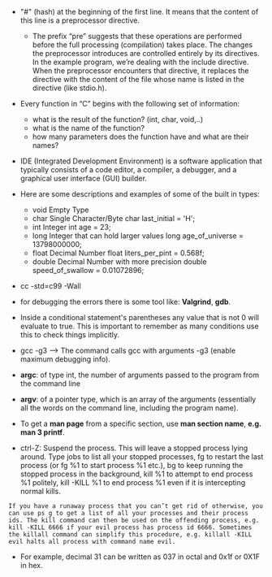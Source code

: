 
* "#" (hash) at the beginning of the first line. It means that the content of this line is a preprocessor directive.
    * The prefix “pre” suggests that these operations are performed before the full processing (compilation) takes place. The changes the preprocessor introduces are controlled entirely by its directives. In the example program, we’re dealing with the include directive. When the preprocessor encounters that directive, it replaces the directive with the content of the file whose name is listed in the directive (like stdio.h). 

* Every function in “C” begins with the following set of information:
    - what is the result of the function? (int, char, void,..)
    - what is the name of the function?
    - how many parameters does the function have and what are their names?

* IDE (Integrated Development Environment) is a software application that typically consists of a code editor, a compiler, a debugger, and a graphical user interface (GUI) builder.

* Here are some descriptions and examples of some of the built in types:

	- void	Empty Type	
	-	char	Single Character/Byte	char last_initial = 'H';
	-	int	Integer	int age = 23;
	-	long	Integer that can hold larger values	long age_of_universe = 13798000000;
	-	float	Decimal Number	float liters_per_pint = 0.568f;
	-	double	Decimal Number with more precision	double speed_of_swallow = 0.01072896;

* cc -std=c99 -Wall
* for debugging the errors there is some tool like: **Valgrind**, **gdb**.

* Inside a conditional statement's parentheses any value that is not 0 will evaluate to true. This is important to remember as many conditions use this to check things implicitly.

* gcc -g3 --> The command calls gcc with arguments -g3 (enable maximum debugging info).

* **argc**: of type int, the number of arguments passed to the program from the command line

* **argv**: of a pointer type, which is an array of the arguments (essentially all the words on the command line, including the program name).

* To get a **man page** from a specific section, use **man section name**, **e.g. man 3 printf**.

* ctrl-Z:
	Suspend the process. This will leave a stopped process lying around. Type jobs to list all your stopped processes, fg to restart the last process (or fg %1 to start process %1 etc.), bg to keep running the stopped process in the background, kill %1 to attempt to end process %1 politely, kill -KILL %1 to end process %1 even if it is intercepting normal kills.


```
If you have a runaway process that you can’t get rid of otherwise, you can use ps g to get a list of all your processes and their process ids. The kill command can then be used on the offending process, e.g. kill -KILL 6666 if your evil process has process id 6666. Sometimes the killall command can simplify this procedure, e.g. killall -KILL evil halts all process with command name evil.
```

* For example, decimal 31 can be written as 037 in octal and 0x1f or 0X1F in hex.




































